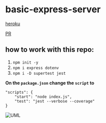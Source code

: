 # basic-express-server

[heroku](https://khamees-basic-express-server.herokuapp.com/person)

[PR](https://github.com/mohammed-khamees/basic-express-server/pull/1)

## how to work with this repo:

1. `npm init -y`
2. `npm i express dotenv`
3. `npm i -D supertest jest`

**On the `package.json` change the `script` to**

```
"scripts": {
    "start": "node index.js",
    "test": "jest --verbose --coverage"
}

```


![UML]()
